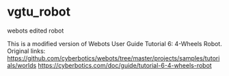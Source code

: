 # vgtu_robot
webots edited robot

This is a modified version of Webots User Guide Tutorial 6: 4-Wheels Robot.
Original links:
https://github.com/cyberbotics/webots/tree/master/projects/samples/tutorials/worlds
https://cyberbotics.com/doc/guide/tutorial-6-4-wheels-robot
